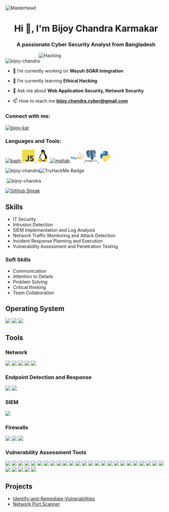 ![Masterhead](https://sqware.ai/images/pages/Cyber-Security-1.gif)

<h1 align="center">Hi 👋, I'm Bijoy Chandra Karmakar</h1>
<h3 align="center">A passionate Cyber Security Analyst from Bangladesh</h3>
<img align="right" alt="Hacking" width="400" src="https://64.media.tumblr.com/722fb07f13764fb24e8b3739d20c2c9c/ff7b7fd2c7453fa1-ff/s1280x1920/03f3388017974120a109da5a6c1df75b57c6dcf5.gifv">

<p align="left"> <img src="https://komarev.com/ghpvc/?username=bijoy-chandra&label=Profile%20views&color=0e75b6&style=flat" alt="bijoy-chandra" /> </p>

- 🔭 I’m currently working on **Wazuh SOAR Integration**

- 🌱 I’m currently learning **Ethical Hacking**

- 💬 Ask me about **Web Application Security, Network Security**

- 📫 How to reach me **bijoy.chandra.cyber@gmail.com**

<h3 align="left">Connect with me:</h3>
<p align="left">
<a href="https://linkedin.com/in/bijoy-kar" target="blank"><img align="center" src="https://raw.githubusercontent.com/rahuldkjain/github-profile-readme-generator/master/src/images/icons/Social/linked-in-alt.svg" alt="bijoy-kar" height="30" width="40" /></a>
</p>

<h3 align="left">Languages and Tools:</h3>
<p align="left"> <a href="https://www.gnu.org/software/bash/" target="_blank" rel="noreferrer"> <img src="https://www.vectorlogo.zone/logos/gnu_bash/gnu_bash-icon.svg" alt="bash" width="40" height="40"/> </a> <a href="https://developer.mozilla.org/en-US/docs/Web/JavaScript" target="_blank" rel="noreferrer"> <img src="https://raw.githubusercontent.com/devicons/devicon/master/icons/javascript/javascript-original.svg" alt="javascript" width="40" height="40"/> </a> <a href="https://www.linux.org/" target="_blank" rel="noreferrer"> <img src="https://raw.githubusercontent.com/devicons/devicon/master/icons/linux/linux-original.svg" alt="linux" width="40" height="40"/> </a> <a href="https://www.mathworks.com/" target="_blank" rel="noreferrer"> <img src="https://upload.wikimedia.org/wikipedia/commons/2/21/Matlab_Logo.png" alt="matlab" width="40" height="40"/> </a> <a href="https://www.mysql.com/" target="_blank" rel="noreferrer"> <img src="https://raw.githubusercontent.com/devicons/devicon/master/icons/mysql/mysql-original-wordmark.svg" alt="mysql" width="40" height="40"/> </a> <a href="https://www.postgresql.org" target="_blank" rel="noreferrer"> <img src="https://raw.githubusercontent.com/devicons/devicon/master/icons/postgresql/postgresql-original-wordmark.svg" alt="postgresql" width="40" height="40"/> </a> <a href="https://www.python.org" target="_blank" rel="noreferrer"> <img src="https://raw.githubusercontent.com/devicons/devicon/master/icons/python/python-original.svg" alt="python" width="40" height="40"/> </a> </p>

<p><img align="left" src="https://github-readme-stats.vercel.app/api/top-langs?username=bijoy-chandra&show_icons=true&locale=en&layout=compact" alt="bijoy-chandra" /></p>

![TryHackMe Badge](https://tryhackme-badges.s3.amazonaws.com/bijoy0.png?updated=1)

<p>&nbsp;<img align="center" src="https://github-readme-stats.vercel.app/api?username=bijoy-chandra&show_icons=true&locale=en" alt="bijoy-chandra" /></p>

[![GitHub Streak](https://github-readme-streak-stats.herokuapp.com?user=bijoy-chandra&theme=dark&card_width=450)](https://git.io/streak-stats)



## Skills
- IT Security
- Intrusion Detection
- SIEM Implementation and Log Analysis      
- Network Traffic Monitoring and Attack Detection 
- Incident Response Planning and Execution 
- Vulnerability Assessment and Penetration Testing

### Soft Skills
- Communication
- Attention to Details
- Problem Solving
- Critical thinking
- Team Collaboration

## Operating System
<div>
    <img src="https://img.shields.io/badge/Linux-black?style=for-the-badge&logoSize=150*250" />
    <img src="https://img.shields.io/badge/Ubuntu-red?style=for-the-badge&logoSize=150*250" />
    <img src="https://img.shields.io/badge/Windows-blue?style=for-the-badge&logoSize=150*250" />
</div>

## Tools

### Network
<div>
    <img src="https://img.shields.io/badge/-Wireshark-1679A7?&style=for-the-badge&logo=Wireshark&logoColor=white" />
    <img src="https://img.shields.io/badge/-Suricata-EF3B2D?&style=for-the-badge&logo=Suricata&logoColor=white" />
    <img src="https://img.shields.io/badge/-Zeek-777BB4?&style=for-the-badge&logo=Zeek&logoColor=white" />
    <img src="https://img.shields.io/badge/nmap-%23000000?style=for-the-badge&logoSize=150*250&color=%23000000" />
    <img src="https://img.shields.io/badge/netcat-%2300008B?style=for-the-badge&logoSize=150*250&color=%2300008B" />
</div>

### Endpoint Detection and Response
<div>
    <img src="https://img.shields.io/badge/Crowdstrike-red?style=for-the-badge&logoSize=150*250" />
    <img src="https://img.shields.io/badge/Cisco%20Secure%20Endpoint-violate?style=for-the-badge&logoSize=150*250" />
</div>

### SIEM
<div>
    <img src="https://img.shields.io/badge/wazuh-DarkCyan?style=for-the-badge&logoSize=150*250&color=%23008080" />
</div>

### Firewalls
<div>
    <img src="https://img.shields.io/badge/Cisco%20Firewall-%2300008B?style=for-the-badge&logoSize=150*250&color=%2300008B" />
    <img src="https://img.shields.io/badge/Paloalto-%23D2691E?style=for-the-badge&logoSize=150*250&color=%23D2691E" />
    <img src="https://img.shields.io/badge/WAF%20(F5)-%2348D1CC?style=for-the-badge&logoSize=150*250&color=%2348D1CC" />
</div>

### Vulnerability Assessment Tools
<div>
    <img src="https://img.shields.io/badge/Amass-%238B008B?style=for-the-badge&logoSize=150*250&color=%238B008B" />
    <img src="https://img.shields.io/badge/Subfinder-%2332CD32?style=for-the-badge&logoSize=150*250&color=%2332CD32" />
    <img src="https://img.shields.io/badge/Assetfinder-%230000FF?style=for-the-badge&logoSize=150*250&color=%230000FF" />
    <img src="https://img.shields.io/badge/Sublister-%23BC8F8F?style=for-the-badge&logoSize=150*250&color=%23BC8F8F" />
    <img src="https://img.shields.io/badge/Subbrute-%23B8860B?style=for-the-badge&logoSize=150*250&color=%23B8860B" />
    <img src="https://img.shields.io/badge/Gau-%23A52A2A?style=for-the-badge&logoSize=150*250&color=%23A52A2A" />
    <img src="https://img.shields.io/badge/Katana-%23708090?style=for-the-badge&logoSize=150*250&color=%23708090" />
    <img src="https://img.shields.io/badge/GF-%23000000?style=for-the-badge&logoSize=150*250&color=%23000000" />
    <img src="https://img.shields.io/badge/Gospider-%23800000?style=for-the-badge&logoSize=150*250&color=%23800000" />
    <img src="https://img.shields.io/badge/Paramspider-%237B68EE?style=for-the-badge&logoSize=150*250&color=%237B68EE" />
    <img src="https://img.shields.io/badge/ffuf-%231E90FF?style=for-the-badge&logoSize=150*250&color=%231E90FF" />
    <img src="https://img.shields.io/badge/qsreplace-%234682B4?style=for-the-badge&logoSize=150*250&color=%231E90FF" />
    <img src="https://img.shields.io/badge/feroxbuster-%2300FFFF?style=for-the-badge&logoSize=150*250&color=%2300FFFF" />
    <img src="https://img.shields.io/badge/dirbuster-%23228B22?style=for-the-badge&logoSize=150*250&color=%23228B22" />
    <img src="https://img.shields.io/badge/wafoof-%238B008B?style=for-the-badge&logoSize=150*250&color=%238B008B" />
    <img src="https://img.shields.io/badge/naabu-%23FF6347?style=for-the-badge&logoSize=150*250&color=%23FF6347" />
    <img src="https://img.shields.io/badge/Arjun-%23FFA500?style=for-the-badge&logoSize=150*250&color=%23FFA500" />
    <img src="https://img.shields.io/badge/Subzy-%23BDB76B?style=for-the-badge&logoSize=150*250&color=%23BDB76B" />
    <img src="https://img.shields.io/badge/sub404-%23DC143C?style=for-the-badge&logoSize=150*250&color=%23DC143C" />
    <img src="https://img.shields.io/badge/subjack-%23663399?style=for-the-badge&logoSize=150*250&color=%23663399" />
    <img src="https://img.shields.io/badge/sqlmap-%238B0000?style=for-the-badge&logoSize=150*250&color=%238B0000" />
    <img src="https://img.shields.io/badge/xsstrike-%2300008B?style=for-the-badge&logoSize=150*250&color=%2300008B" />
    <img src="https://img.shields.io/badge/xsscon-%23800000?style=for-the-badge&logoSize=150*250&color=%23800000" />
    <img src="https://img.shields.io/badge/dalfox-%23000000?style=for-the-badge&logoSize=150*250&color=%23000000" />
    <img src="https://img.shields.io/badge/nuclei-%238B0000?style=for-the-badge&logoSize=150*250&color=%238B0000" />
    <img src="https://img.shields.io/badge/headi-%23FFA500?style=for-the-badge&logoSize=150*250&color=%23FFA500" />
    <img src="https://img.shields.io/badge/Burpsuite-%234B0082?style=for-the-badge&logoSize=150*250&color=%234B0082" />
    <img src="https://img.shields.io/badge/Nessus-%23006400?style=for-the-badge&logoSize=150*250&color=%23006400" />
    <img src="https://img.shields.io/badge/OWASP%20ZAP-%23191970?style=for-the-badge&logoSize=150*250&color=%23191970" />
    <img src="https://img.shields.io/badge/Metasploit-%23800000?style=for-the-badge&logoSize=150*250&color=%23800000" />
    
</div>

## Projects
- <a href="https://github.com/bijoy-chandra/Identify-and-Remediate-Vulnerabilities"> Identify-and-Remediate-Vulnerabilities </a>
- <a href="https://github.com/bijoy-chandra/Network-Port-Scanner"> Network Port Scanner </a>
